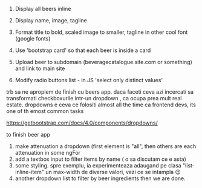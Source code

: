 1. Display all beers inline
2. Display name, image, tagline
3. Format title to bold, scaled image to smaller, tagline in other cool font (google fonts)
4. Use 'bootstrap card' so that each beer is inside a card
5. Upload beer to subdomain (beveragecatalogue.site.com or something) and link to main site

6. Modify radio buttons list - in JS 'select only distinct values'

trb sa ne apropiem de finish cu beers app. daca faceti ceva azi incercati sa transformati checkboxurile intr-un dropdown , ca ocupa prea mult real estate. dropdowns e ceva ce folositi almost all the time ca frontend devs, its one of th emost common tasks 

https://getbootstrap.com/docs/4.0/components/dropdowns/

to finish beer app
1) make attenuation a dropdown (first element is "all", then others are each attenuation in some ngFor
2) add a textbox input to filter items by name ( o sa discutam ce e asta)
3) some styling. spre exemplu, ia experimenteaza adaugand pe clasa "list-inline-item" un max-width de diverse valori, vezi ce se intampla 😉
4) another dropdown list to filter by beer ingredients
then we are done.
